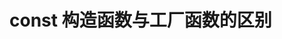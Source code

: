 # const 构造函数与工厂函数的区别

[1]:https://stackoverflow.com/questions/25756593/dart-factory-constructor-how-is-it-different-to-const-constructor?r=SearchResults
[2]:https://stackoverflow.com/questions/28982231/dart-what-is-the-meaning-of-class-constructor-being-marked-as-const/28982294?r=SearchResults#28982294
